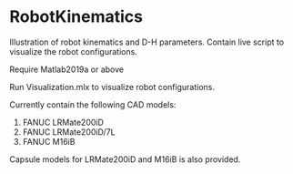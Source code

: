 # RobotKinematics
Illustration of robot kinematics and D-H parameters. Contain live script to visualize the robot configurations.

Require Matlab2019a or above

Run Visualization.mlx to visualize robot configurations.

Currently contain the following CAD models:
1. FANUC LRMate200iD
2. FANUC LRMate200iD/7L
3. FANUC M16iB

Capsule models for LRMate200iD and M16iB is also provided.
